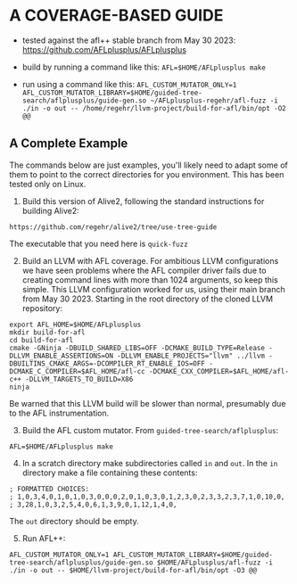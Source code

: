 # A COVERAGE-BASED GUIDE

- tested against the afl++ stable branch from May 30 2023:
  https://github.com/AFLplusplus/AFLplusplus

- build by running a command like this: `AFL=$HOME/AFLplusplus make`

- run using a command like this: `AFL_CUSTOM_MUTATOR_ONLY=1 AFL_CUSTOM_MUTATOR_LIBRARY=$HOME/guided-tree-search/aflplusplus/guide-gen.so ~/AFLplusplus-regehr/afl-fuzz -i ./in -o out -- /home/regehr/llvm-project/build-for-afl/bin/opt -O2 @@`

## A Complete Example

The commands below are just examples, you'll likely need to adapt some
of them to point to the correct directories for you environment. This
has been tested only on Linux.

1. Build this version of Alive2, following the standard instructions
   for building Alive2:

```
https://github.com/regehr/alive2/tree/use-tree-guide
```

The executable that you need here is `quick-fuzz`

2. Build an LLVM with AFL coverage. For ambitious LLVM configurations
   we have seen problems where the AFL compiler driver fails due to
   creating command lines with more than 1024 arguments, so keep this
   simple. This LLVM configuration worked for us, using their main
   branch from May 30 2023. Starting in the root directory of the
   cloned LLVM repository:

```
export AFL_HOME=$HOME/AFLplusplus
mkdir build-for-afl
cd build-for-afl
cmake -GNinja -DBUILD_SHARED_LIBS=OFF -DCMAKE_BUILD_TYPE=Release -DLLVM_ENABLE_ASSERTIONS=ON -DLLVM_ENABLE_PROJECTS="llvm" ../llvm -DBUILTINS_CMAKE_ARGS=-DCOMPILER_RT_ENABLE_IOS=OFF -DCMAKE_C_COMPILER=$AFL_HOME/afl-cc -DCMAKE_CXX_COMPILER=$AFL_HOME/afl-c++ -DLLVM_TARGETS_TO_BUILD=X86
ninja
```

Be warned that this LLVM build will be slower than normal, presumably
due to the AFL instrumentation.

3. Build the AFL custom mutator. From `guided-tree-search/aflplusplus`:

```
AFL=$HOME/AFLplusplus make
```

4. In a scratch directory make subdirectories called `in` and
  `out`. In the `in` directory make a file containing these contents:

```
; FORMATTED CHOICES:
; 1,0,3,4,0,1,0,1,0,3,0,0,0,2,0,1,0,3,0,1,2,3,0,2,3,3,2,3,7,1,0,10,0,
; 3,28,1,0,3,2,5,4,0,6,1,3,9,0,1,12,1,4,0,
```

The `out` directory should be empty.

5. Run AFL++:

```
AFL_CUSTOM_MUTATOR_ONLY=1 AFL_CUSTOM_MUTATOR_LIBRARY=$HOME/guided-tree-search/aflplusplus/guide-gen.so $HOME/AFLplusplus/afl-fuzz -i ./in -o out -- $HOME/llvm-project/build-for-afl/bin/opt -O3 @@
```
